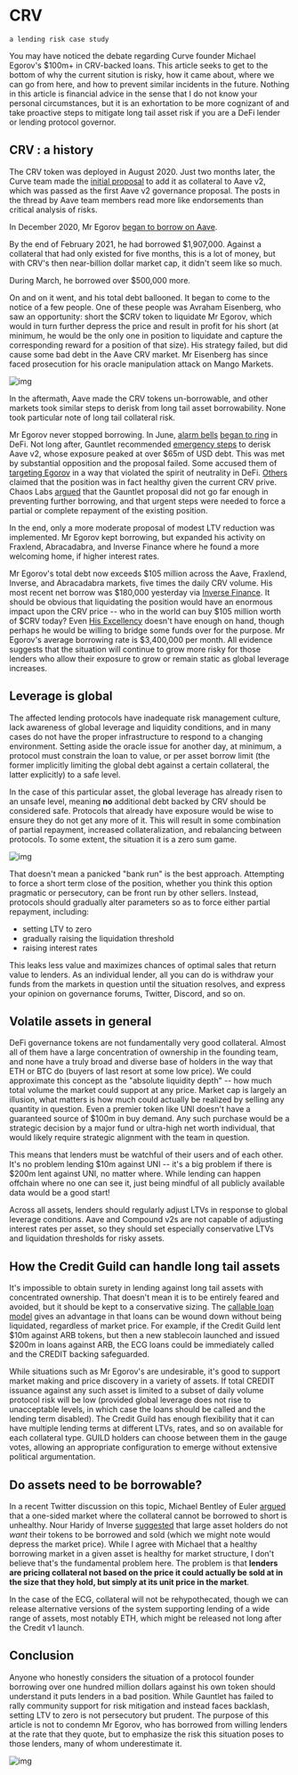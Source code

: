 # CRV
`a lending risk case study`

You may have noticed the debate regarding Curve founder Michael Egorov's $100m+ in CRV-backed loans. This article seeks to get to the bottom of why the current sitution is risky, how it came about, where we can go from here, and how to prevent similar incidents in the future. Nothing in this article is financial advice in the sense that I do not know your personal circumstances, but it is an exhortation to be more cognizant of and take proactive steps to mitigate long tail asset risk if you are a DeFi lender or lending protocol governor.

## CRV : a history

The CRV token was deployed in August 2020. Just two months later, the Curve team made the [initial proposal](https://governance.aave.com/t/proposal-add-support-for-crv-curve-dao-token/774) to add it as collateral to Aave v2, which was passed as the first Aave v2 governance proposal. The posts in the thread by Aave team members read more like endorsements than critical analysis of risks.

In December 2020, Mr Egorov [began to borrow on Aave](https://etherscan.io/tx/0x4203c2efafa430c8a9887cf27adbccd8bae111b164cef68da7f54c5324b1eb2a). 

By the end of February 2021, he had borrowed $1,907,000. Against a collateral that had only existed for five months, this is a lot of money, but with CRV's then near-billion dollar market cap, it didn't seem like so much.

During March, he borrowed over $500,000 more.

On and on it went, and his total debt ballooned. It began to come to the notice of a few people. One of these people was Avraham Eisenberg, who saw an opportunity: short the $CRV token to liquidate Mr Egorov, which would in turn further depress the price and result in profit for his short (at minimum, he would be the only one in position to liquidate and capture the corresponding reward for a position of that size). His strategy failed, but did cause some bad debt in the Aave CRV market. Mr Eisenberg has since faced prosecution for his oracle manipulation attack on Mango Markets.

![img](avi.png)

In the aftermath, Aave made the CRV tokens un-borrowable, and other markets took similar steps to derisk from long tail asset borrowability. None took particular note of long tail collateral risk.

Mr Egorov never stopped borrowing. In June, [alarm bells](https://twitter.com/lookonchain/status/1667439041527291905?s=20) [began to ring](https://twitter.com/DegenSpartan/status/1668158889085509634?s=20) in DeFi. Not long after, Gauntlet recommended [emergency steps](https://governance.aave.com/t/gauntlet-recommendation-to-freeze-crv-and-set-crv-ltv-0-on-aave-v2/13644) to derisk Aave v2, whose exposure peaked at over $65m of USD debt. This was met by substantial opposition and the proposal failed. Some accused them of [targeting Egorov](https://governance.aave.com/t/gauntlet-recommendation-to-freeze-crv-and-set-crv-ltv-0-on-aave-v2/13644/16?u=onetruekirk) in a way that violated the spirit of neutrality in DeFi. [Others](https://governance.aave.com/t/gauntlet-recommendation-to-freeze-crv-and-set-crv-ltv-0-on-aave-v2/13644/9?u=onetruekirk) claimed that the position was in fact healthy given the current CRV prive. Chaos Labs [argued](https://governance.aave.com/t/gauntlet-recommendation-to-freeze-crv-and-set-crv-ltv-0-on-aave-v2/13644/8?u=onetruekirk) that the Gauntlet proposal did not go far enough in preventing further borrowing, and that urgent steps were needed to force a partial or complete repayment of the existing position.

In the end, only a more moderate proposal of modest LTV reduction was implemented. Mr Egorov kept borrowing, but expanded his activity on Fraxlend, Abracadabra, and Inverse Finance where he found a more welcoming home, if higher interest rates.

Mr Egorov's total debt now exceeds $105 million across the Aave, Fraxlend, Inverse, and Abracadabra markets, five times the daily CRV volume. His most recent net borrow was $180,000 yesterday via [Inverse Finance](https://zapper.xyz/event/0x26e0ec5e69e142bab1a2537da2644304b0a175047d1d424c5c6e988acd2e439e:130). It should be obvious that liquidating the position would have an enormous impact upon the CRV price -- who in the world can buy $105 million worth of $CRV today? Even [His Excellency](https://etherscan.io/address/0x3ddfa8ec3052539b6c9549f12cea2c295cff5296#:~:text=Justin%20Sun%20%7C%20Address%200x3ddfa8ec3052539b6c9549f12cea2c295cff5296%20%7C%20Etherscan) doesn't have enough on hand, though perhaps he would be willing to bridge some funds over for the purpose. Mr Egorov's average borrowing rate is $3,400,000 per month. All evidence suggests that the situation will continue to grow more risky for those lenders who allow their exposure to grow or remain static as global leverage increases.

## Leverage is global

The affected lending protocols have inadequate risk management culture, lack awareness of global leverage and liquidity conditions, and in many cases do not have the proper infrastructure to respond to a changing environment. Setting aside the oracle issue for another day, at minimum, a protocol must constrain the loan to value, or per asset borrow limit (the former implicitly limiting the global debt against a certain collateral, the latter explicitly) to a safe level.

In the case of this particular asset, the global leverage has already risen to an unsafe level, meaning **no** additional debt backed by CRV should be considered safe. Protocols that already have exposure would be wise to ensure they do not get any more of it. This will result in some combination of partial repayment, increased collateralization, and rebalancing between protocols. To some extent, the situation it is a zero sum game.

![img](zero_sum.png)

That doesn't mean a panicked "bank run" is the best approach. Attempting to force a short term close of the position, whether you think this option pragmatic or persecutory, can be front run by other sellers. Instead, protocols should gradually alter parameters so as to force either partial repayment, including:
* setting LTV to zero
* gradually raising the liquidation threshold
* raising interest rates

This leaks less value and maximizes chances of optimal sales that return value to lenders. As an individual lender, all you can do is withdraw your funds from the markets in question until the situation resolves, and express your opinion on governance forums, Twitter, Discord, and so on.

## Volatile assets in general

DeFi governance tokens are not fundamentally very good collateral. Almost all of them have a large concentration of ownership in the founding team, and none have a truly broad and diverse base of holders in the way that ETH or BTC do (buyers of last resort at some low price). We could approximate this concept as the "absolute liquidity depth" -- how much total volume the market could support at any price. Market cap is largely an illusion, what matters is how much could actually be realized by selling any quantity in question. Even a premier token like UNI doesn't have a guaranteed source of $100m in buy demand. Any such purchase would be a strategic decision by a major fund or ultra-high net worth individual, that would likely require strategic alignment with the team in question. 

This means that lenders must be watchful of their users and of each other. It's no problem lending $10m against UNI -- it's a big problem if there is $200m lent against UNI, no matter where. While lending can happen offchain where no one can see it, just being mindful of all publicly available data would be a good start!

Across all assets, lenders should regularly adjust LTVs in response to global leverage conditions. Aave and Compound v2s are not capable of adjusting interest rates per asset, so they should set especially conservative LTVs and liquidation thresholds for risky assets.

## How the Credit Guild can handle long tail assets

It's impossible to obtain surety in lending against long tail assets with concentrated ownership. That doesn't mean it is to be entirely feared and avoided, but it should be kept to a conservative sizing. The [callable loan model](https://onetruekirk.substack.com/p/decentralized-credit-101) gives an advantage in that loans can be wound down without being liquidated, regardless of market price. For example, if the Credit Guild lent $10m against ARB tokens, but then a new stablecoin launched and issued $200m in loans against ARB, the ECG loans could be immediately called and the CREDIT backing safeguarded.

While situations such as Mr Egorov's are undesirable, it's good to support market making and price discovery in a variety of assets. If total CREDIT issuance against any such asset is limited to a subset of daily volume protocol risk will be low (provided global leverage does not rise to unacceptable levels, in which case the loans should be called and the lending term disabled). The Credit Guild has enough flexibility that it can have multiple lending terms at different LTVs, rates, and so on available for each collateral type. GUILD holders can choose between them in the gauge votes, allowing an appropriate configuration to emerge without extensive political argumentation.

## Do assets need to be borrowable?

In a recent Twitter discussion on this topic, Michael Bentley of Euler [argued](https://twitter.com/euler_mab/status/1677631786895962112?s=20) that a one-sided market where the collateral cannot be borrowed to short is unhealthy. Nour Haridy of Inverse [suggested](https://twitter.com/NourHaridy/status/1677667528233893888?s=20) that large asset holders do not *want* their tokens to be borrowed and sold (which we might note would depress the market price). While I agree with Michael that a healthy borrowing market in a given asset is healthy for market structure, I don't believe that's the fundamental problem here. The problem is that **lenders are pricing collateral not based on the price it could actually be sold at in the size that they hold, but simply at its unit price in the market**.

In the case of the ECG, collateral will not be rehypothecated, though we can release alternative versions of the system supporting lending of a wide range of assets, most notably ETH, which might be released not long after the Credit v1 launch.

## Conclusion

Anyone who honestly considers the situation of a protocol founder borrowing over one hundred million dollars against his own token should understand it puts lenders in a bad position. While Gauntlet has failed to rally community support for risk mitigation and instead faces backlash, setting LTV to zero is not persecutory but prudent. The purpose of this article is not to condemn Mr Egorov, who has borrowed from willing lenders at the rate that they quote, but to emphasize the risk this situation poses to those lenders, many of whom underestimate it.

![img](underwater.png)